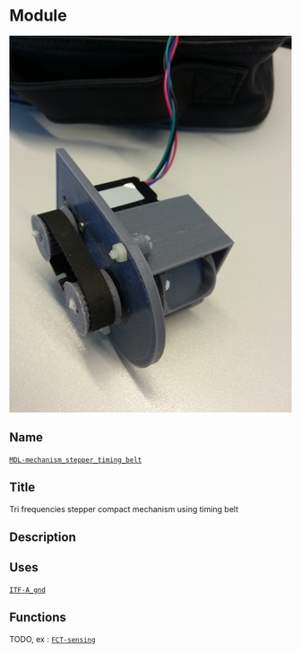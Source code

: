 # Module
![](viewme.jpg)

## Name
[`MDL-mechanism_stepper_timing_belt`]()

## Title
Tri frequencies stepper compact mechanism using timing belt

## Description

## Uses
[`ITF-A_gnd`](../../interfaces/ITF-A_gnd)

## Functions
TODO, ex : [`FCT-sensing`](../../functions/FCT-sensing)
